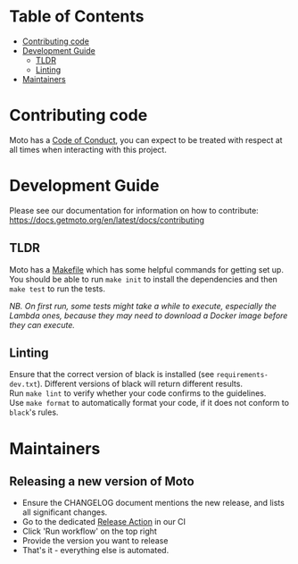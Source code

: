 # Table of Contents

- [Contributing code](#contributing-code)
- [Development Guide](#development-guide)
  * [TLDR](#tldr)
  * [Linting](#linting)
- [Maintainers](#maintainers)

# Contributing code

Moto has a [Code of Conduct](https://github.com/spulec/moto/blob/master/CODE_OF_CONDUCT.md), you can expect to be treated with respect at all times when interacting with this project.

# Development Guide
Please see our documentation for information on how to contribute:
https://docs.getmoto.org/en/latest/docs/contributing

## TLDR

Moto has a [Makefile](./Makefile) which has some helpful commands for getting set up.
You should be able to run `make init` to install the dependencies and then `make test` to run the tests.

*NB. On first run, some tests might take a while to execute, especially the Lambda ones, because they may need to download a Docker image before they can execute.*

## Linting

Ensure that the correct version of black is installed (see `requirements-dev.txt`). Different versions of black will return different results.  
Run `make lint` to verify whether your code confirms to the guidelines.  
Use `make format` to automatically format your code, if it does not conform to `black`'s rules.


# Maintainers

## Releasing a new version of Moto

* Ensure the CHANGELOG document mentions the new release, and lists all significant changes.
* Go to the dedicated [Release Action](https://github.com/spulec/moto/actions/workflows/release.yml) in our CI
* Click 'Run workflow' on the top right
* Provide the version you want to release
* That's it - everything else is automated.
